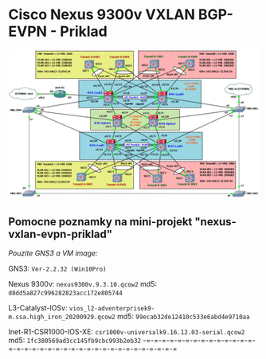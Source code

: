 # Cisco Nexus 9300v VXLAN BGP-EVPN - Priklad
![GNS3 - testovacia VXLAN-EVPN topologia](https://github.com/vincentvlk/nexus-vxlan-evpn-priklad/blob/main/gh-gns3-vxlan-evpn-topologia.png)

## Pomocne poznamky na mini-projekt "nexus-vxlan-evpn-priklad"

*Pouzite GNS3 a VM image:*

GNS3: `Ver-2.2.32 (Win10Pro)`

Nexus 9300v: `nexus9300v.9.3.10.qcow2`
             md5: `d8dd5a827c996282823acc172e805744`

L3-Catalyst-IOSv: `vios_l2-adventerprisek9-m.ssa.high_iron_20200929.qcow2`
                   md5: `99ecab32de12410c533e6abd4e9710aa`

Inet-R1-CSR1000-IOS-XE: `csr1000v-universalk9.16.12.03-serial.qcow2`
                        md5: `1fc380569ad3cc145fb9cbc993b2eb32`
-=-=-=-=-=-=-=-=-=-=-=-=-=-=-=-=-=-=-=-=-=-=-=-=-=-=-=-=-=-=-=-=-=-=-=-=

